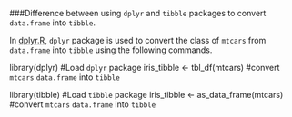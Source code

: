 ###Difference between using `dplyr` and `tibble` packages to convert `data.frame` into `tibble`.

In [dplyr.R](https://github.com/puneeth019/playground/blob/master/dplyr.R), `dplyr` package is used to convert the class of `mtcars` from `data.frame` into `tibble` using the following commands.

library(dplyr) #Load `dplyr` package
iris_tibble <- tbl_df(mtcars) #convert `mtcars` `data.frame` into `tibble`



library(tibble) #Load `tibble` package
iris_tibble <- as_data_frame(mtcars) #convert `mtcars` `data.frame` into `tibble`
